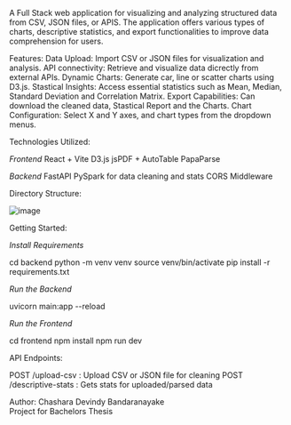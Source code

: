 A Full Stack web application for visualizing and analyzing structured data from CSV, JSON files, or APIS. The application offers various types of charts, descriptive statistics, and export functionalities to improve data comprehension for users.

Features:
 Data Upload: Import CSV or JSON files for visualization and analysis.
 API connectivity: Retrieve and visualize data dicrectly from external APIs.
 Dynamic Charts: Generate car, line or scatter charts using D3.js.
 Stastical Insights: Access essential statistics such as Mean, Median, Standard Deviation and Correlation Matrix.
 Export Capabilities: Can download the cleaned data, Stastical Report and the Charts.
 Chart Configuration: Select X and Y axes, and chart types from the dropdown menus.

Technologies Utilized:

*Frontend*
 React + Vite
 D3.js
 jsPDF + AutoTable
 PapaParse

*Backend*
FastAPI
PySpark for data cleaning and stats
CORS Middleware

Directory Structure:

![image](https://github.com/user-attachments/assets/f3df22d3-c294-4fa2-8f6d-9f7d41392ab0)

Getting Started:

*Install Requirements*

cd backend
python -m venv venv
source venv/bin/activate
pip install -r requirements.txt

*Run the Backend*

uvicorn main:app --reload

*Run the Frontend*

cd frontend
npm install
npm run dev

API Endpoints:

POST /upload-csv : Upload CSV or JSON file for cleaning
POST /descriptive-stats : Gets stats for uploaded/parsed data

Author: Chashara Devindy Bandaranayake  
Project for Bachelors Thesis 

